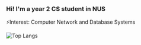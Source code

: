 ### Hi! I'm a year 2 CS student in NUS

⚡Interest: Computer Network and Database Systems

![Top Langs](https://github-readme-stats.vercel.app/api/top-langs/?username=nhocmt227&layout=compact&theme=dark&langs_count=6&hide=html)


<!--
**nhocmt227/nhocmt227** is a ✨ _special_ ✨ repository because its `README.md` (this file) appears on your GitHub profile.

Here are some ideas to get you started:

- 🔭 I’m currently working on ...
- 🌱 I’m currently learning ...
- 👯 I’m looking to collaborate on ...
- 🤔 I’m looking for help with ...
- 💬 Ask me about ...
- 📫 How to reach me: ...
- 😄 Pronouns: ...
- ⚡ Fun fact: ...
-->
